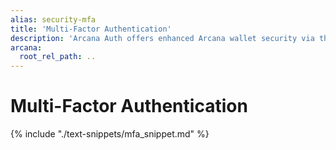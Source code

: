 ```yaml
---
alias: security-mfa
title: 'Multi-Factor Authentication'
description: 'Arcana Auth offers enhanced Arcana wallet security via the MFA feature. Learn more.'
arcana:
  root_rel_path: ..
---
```


# Multi-Factor Authentication

{% include "./text-snippets/mfa_snippet.md" %}